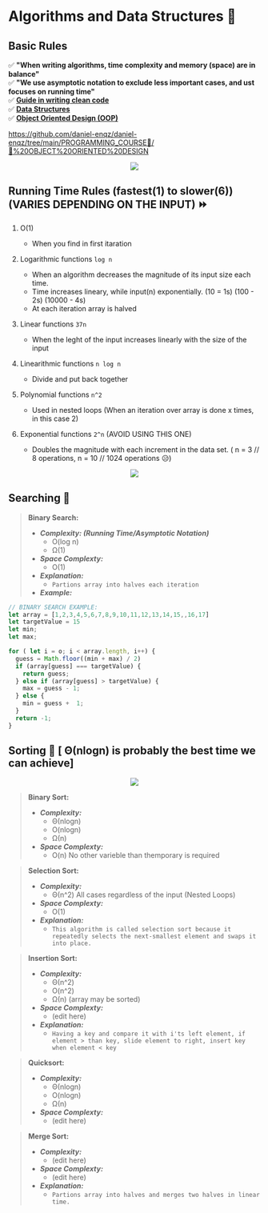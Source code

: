 # Algorithms and Data Structures 🥇

## Basic Rules
✅ **"When writing algorithms, time complexity and memory (space) are in balance"** <br>
✅ **"We use asymptotic notation to exclude less important cases, and ust focuses on running time"** <br>
✅ **[Guide in writing clean code](https://github.com/daniel-enqz/daniel-enqz/tree/main/PROGRAMMING_COURSE💙/👍CLEAN_CODE)** <br>
✅ **[Data Structures](https://github.com/daniel-enqz/daniel-enqz/tree/main/PROGRAMMING_COURSE💙/DATA_STRUCTURESS)** <br>
✅ **[Object Oriented Design (OOP)](https://github.com/daniel-enqz/daniel-enqz/tree/main/PROGRAMMING_COURSE💙/🎉%20OBJECT%20ORIENTED%20DESIGN)**

https://github.com/daniel-enqz/daniel-enqz/tree/main/PROGRAMMING_COURSE💙/🎉%20OBJECT%20ORIENTED%20DESIGN

<p align="center">
  <img src="assets/complexity.png" />
</p>

## Running Time Rules (fastest(1) to slower(6)) (VARIES DEPENDING ON THE INPUT) ⏩
1. O(1)
   - When you find in first itaration
   
3. Logarithmic functions `log n`
   - When an algorithm decreases the magnitude of its input size each time.
   - Time increases lineary, while input(n) exponentially. (10 = 1s) (100 - 2s) (10000 - 4s)
   - At each iteration array is halved

4. Linear functions `37n`
   - When the leght of the input increases linearly with the size of the input

6. Linearithmic functions `n log n`
   - Divide and put back together

7. Polynomial functions `n^2`
   - Used in nested loops (When an iteration over array is done x times, in this case 2)

9. Exponential functions `2^n` (AVOID USING THIS ONE)
   - Doubles the magnitude with each increment in the data set. ( n = 3 // 8 operations, n = 10 // 1024 operations 😥)

<p align="center">
  <img src="assets/graph.jpeg" />
</p>

## Searching 🔎
> **Binary Search:**
> - **_Complexity: (Running Time/Asymptotic Notation)_**
>   - O(log n)
>   - Ω(1)
> - **_Space Complexty:_**
>   - O(1)
> - **_Explanation:_**
>   - `Partions array into halves each iteration`
> - **_Example:_**

```javascript
// BINARY SEARCH EXAMPLE:
let array = [1,2,3,4,5,6,7,8,9,10,11,12,13,14,15,,16,17]
let targetValue = 15
let min;
let max;

for ( let i = o; i < array.length, i++) {
  guess = Math.floor((min + max) / 2)
  if (array[guess] === targetValue) {
    return guess;
  } else if (array[guess] > targetValue) {
    max = guess - 1;
  } else {
    min = guess +  1;
  }
  return -1;
}
```

## Sorting 🔀 [ Θ(nlogn) is probably the best time we can achieve]
<p align="center">
  <img src="assets/sorting_table.jpeg" />
</p>

> **Binary Sort:**
> - **_Complexity:_**
>   - Θ(nlogn)
>   - O(nlogn)
>   - Ω(n)
> - **_Space Complexty:_**
>   - O(n) No other varieble than themporary is required

> **Selection Sort:**
> - **_Complexity:_**
>   - Θ(n^2) All cases regardless of the input (Nested Loops)
> - **_Space Complexty:_**
>   - O(1)
> - **_Explanation:_**
>   - `This algorithm is called selection sort because it repeatedly selects the next-smallest element and swaps it into place.`

> **Insertion Sort:**
> - **_Complexity:_**
>   - Θ(n^2)
>   - O(n^2)
>   - Ω(n) (array may be sorted)
> - **_Space Complexty:_**
>   - (edit here)
> - **_Explanation:_**
>   - `Having a key and compare it with i'ts left element, if element > than key, slide element to right, insert key when element < key `

> **Quicksort:**
> - **_Complexity:_**
>   - Θ(nlogn)
>   - O(nlogn)
>   - Ω(n)
> - **_Space Complexty:_**
>   - (edit here)

> **Merge Sort:**
> - **_Complexity:_**
>   - (edit here)
> - **_Space Complexty:_**
>   - (edit here)
> - **_Explanation:_**
>   - `Partions array into halves and merges two halves in linear time.`

